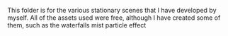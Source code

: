 This folder is for the various stationary scenes that I have developed by myself.
All of the assets used were free, although I have created some of them, such as the waterfalls mist particle effect
